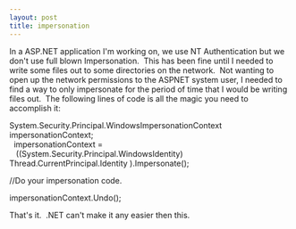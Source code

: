 ```yaml
---
layout: post
title: impersonation
---
```

In a ASP.NET application I'm working on, we use NT Authentication but we
don't use full blown Impersonation.  This has been fine until I needed
to write some files out to some directories on the network.  Not wanting
to open up the network permissions to the ASPNET system user, I needed
to find a way to only impersonate for the period of time that I would be
writing files out.  The following lines of code is all the magic you
need to accomplish it:

System.Security.Principal.WindowsImpersonationContext
impersonationContext;\
  impersonationContext = \
   ((System.Security.Principal.WindowsIdentity)
Thread.CurrentPrincipal.Identity ).Impersonate();

//Do your impersonation code.

impersonationContext.Undo();

That's it.  .NET can't make it any easier then this.
